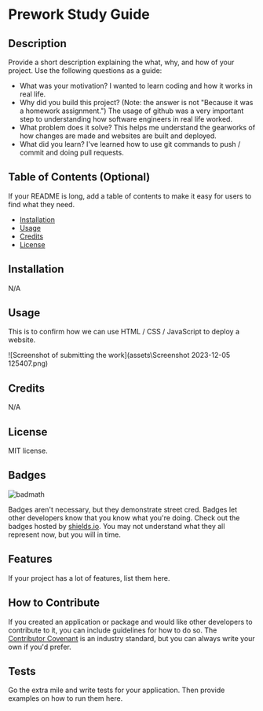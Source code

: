 # Prework Study Guide

## Description

Provide a short description explaining the what, why, and how of your project. Use the following questions as a guide:

- What was your motivation?
    I wanted to learn coding and how it works in real life.
- Why did you build this project? (Note: the answer is not "Because it was a homework assignment.")
    The usage of github was a very important step to understanding how software engineers in real life worked.
- What problem does it solve?
    This helps me understand the gearworks of how changes are made and websites are built and deployed.
- What did you learn?
    I've learned how to use git commands to push / commit and doing pull requests.

## Table of Contents (Optional)

If your README is long, add a table of contents to make it easy for users to find what they need.

- [Installation](#installation)
- [Usage](#usage)
- [Credits](#credits)
- [License](#license)

## Installation

N/A

## Usage

This is to confirm how we can use HTML / CSS / JavaScript to deploy a website.

![Screenshot of submitting the work](assets\Screenshot 2023-12-05 125407.png)

## Credits

N/A

## License

MIT license.

## Badges

![badmath](https://img.shields.io/github/languages/top/nielsenjared/badmath)

Badges aren't necessary, but they demonstrate street cred. Badges let other developers know that you know what you're doing. Check out the badges hosted by [shields.io](https://shields.io/). You may not understand what they all represent now, but you will in time.

## Features

If your project has a lot of features, list them here.

## How to Contribute

If you created an application or package and would like other developers to contribute to it, you can include guidelines for how to do so. The [Contributor Covenant](https://www.contributor-covenant.org/) is an industry standard, but you can always write your own if you'd prefer.

## Tests

Go the extra mile and write tests for your application. Then provide examples on how to run them here.